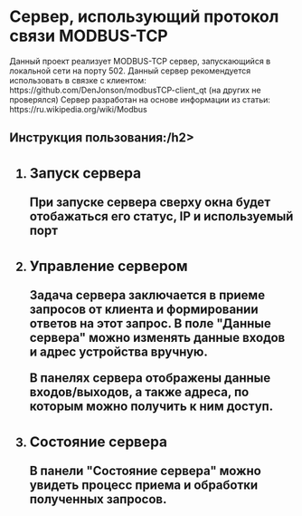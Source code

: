 <h1>Сервер, использующий протокол связи MODBUS-TCP</h1>
Данный проект реализует MODBUS-TCP сервер, запускающийся в локальной сети на порту 502.
Данный сервер рекомендуется использовать в связке с клиентом: https://github.com/DenJonson/modbusTCP-client_qt (на других не проверялся)
Сервер разработан на основе информации из статьи: https://ru.wikipedia.org/wiki/Modbus

<h2>Инструкция пользования:/h2>
<ol>
 <li><h3>Запуск сервера</h3><p>При запуске сервера сверху окна будет отобажаться его статус, IP и используемый порт</p></li>
 <li><h3>Управление сервером</h3>
 <p>Задача сервера заключается в приеме запросов от клиента и формировании ответов на этот запрос. В поле "Данные сервера" можно изменять данные входов и адрес устройства вручную.</p>
 <p>В панелях сервера отображены данные входов/выходов, а также адреса, по которым можно получить к ним доступ.</p>
 </li>
 <li><h3>Состояние сервера</h3>
 <p>
  В панели "Состояние сервера" можно увидеть процесс приема и обработки полученных запросов.
 </p></li>
</ol>